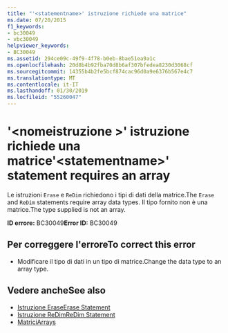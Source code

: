 ```yaml
---
title: "'<statementname>' istruzione richiede una matrice"
ms.date: 07/20/2015
f1_keywords:
- bc30049
- vbc30049
helpviewer_keywords:
- BC30049
ms.assetid: 294ce09c-49f9-4f78-b0eb-8bae51ea9a1c
ms.openlocfilehash: 20d8b4b92fba70d8b6af307bfedea8230d3068cf
ms.sourcegitcommit: 14355b4b2fe5bcf874cac96d0a9e6376b567e4c7
ms.translationtype: MT
ms.contentlocale: it-IT
ms.lasthandoff: 01/30/2019
ms.locfileid: "55260047"
---
```

# <a name="statementname-statement-requires-an-array"></a><span data-ttu-id="8b984-102">'\<nomeistruzione >' istruzione richiede una matrice</span><span class="sxs-lookup"><span data-stu-id="8b984-102">'\<statementname>' statement requires an array</span></span>
<span data-ttu-id="8b984-103">Le istruzioni `Erase` e `ReDim` richiedono i tipi di dati della matrice.</span><span class="sxs-lookup"><span data-stu-id="8b984-103">The `Erase` and `ReDim` statements require array data types.</span></span> <span data-ttu-id="8b984-104">Il tipo fornito non è una matrice.</span><span class="sxs-lookup"><span data-stu-id="8b984-104">The type supplied is not an array.</span></span>  
  
 <span data-ttu-id="8b984-105">**ID errore:** BC30049</span><span class="sxs-lookup"><span data-stu-id="8b984-105">**Error ID:** BC30049</span></span>  
  
## <a name="to-correct-this-error"></a><span data-ttu-id="8b984-106">Per correggere l'errore</span><span class="sxs-lookup"><span data-stu-id="8b984-106">To correct this error</span></span>  
  
-   <span data-ttu-id="8b984-107">Modificare il tipo di dati in un tipo di matrice.</span><span class="sxs-lookup"><span data-stu-id="8b984-107">Change the data type to an array type.</span></span>  
  
## <a name="see-also"></a><span data-ttu-id="8b984-108">Vedere anche</span><span class="sxs-lookup"><span data-stu-id="8b984-108">See also</span></span>
- [<span data-ttu-id="8b984-109">Istruzione Erase</span><span class="sxs-lookup"><span data-stu-id="8b984-109">Erase Statement</span></span>](../../visual-basic/language-reference/statements/erase-statement.md)
- [<span data-ttu-id="8b984-110">Istruzione ReDim</span><span class="sxs-lookup"><span data-stu-id="8b984-110">ReDim Statement</span></span>](../../visual-basic/language-reference/statements/redim-statement.md)
- [<span data-ttu-id="8b984-111">Matrici</span><span class="sxs-lookup"><span data-stu-id="8b984-111">Arrays</span></span>](../../visual-basic/programming-guide/language-features/arrays/index.md)
